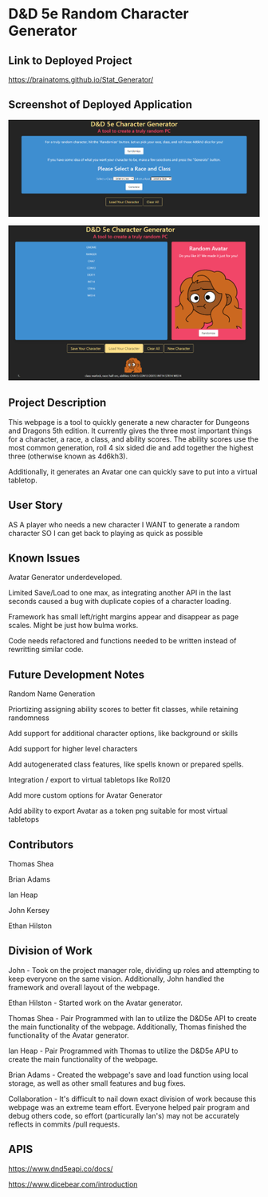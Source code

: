 # D&D 5e Random Character Generator

## Link to Deployed Project

https://brainatoms.github.io/Stat_Generator/

## Screenshot of Deployed Application

![Screenshot of Input Page](assets/images/demoscreenshot1.PNG)

![Screenshot of Results Page](assets/images/demoscreenshot2.PNG)

## Project Description

This webpage is a tool to quickly generate a new character for Dungeons and Dragons 5th edition. It currently gives the three most important things for a character, a race, a class, and ability scores. The ability scores use the most common generation, roll 4 six sided die and add together the highest three (otherwise known as 4d6kh3). 

Additionally, it generates an Avatar one can quickly save to put into a virtual tabletop. 

## User Story

AS A player who needs a new character
I WANT to generate a random character
SO I can get back to playing as quick as possible

## Known Issues

Avatar Generator underdeveloped. 

Limited Save/Load to one max, as integrating another API in the last seconds caused a bug with duplicate copies of a character loading.

Framework has small left/right margins appear and disappear as page scales. Might be just how bulma works. 

Code needs refactored and functions needed to be written instead of rewritting similar code. 

## Future Development Notes

Random Name Generation

Priortizing assigning ability scores to better fit classes, while retaining randomness

Add support for additional character options, like background or skills

Add support for higher level characters

Add autogenerated class features, like spells known or prepared spells. 

Integration / export to virtual tabletops like Roll20

Add more custom options for Avatar Generator

Add ability to export Avatar as a token png suitable for most virtual tabletops

## Contributors 

Thomas Shea

Brian Adams

Ian Heap

John Kersey

Ethan Hilston

## Division of Work

John - Took on the project manager role, dividing up roles and attempting to keep everyone on the same vision. Additionally, John handled the framework and overall layout of the webpage. 

Ethan Hilston - Started work on the Avatar generator.

Thomas Shea - Pair Programmed with Ian to utilize the D&D5e API to create the main functionality of the webpage. Additionally, Thomas finished the functionality of the Avatar generator. 

Ian Heap - Pair Programmed with Thomas to utilize the D&D5e APU to create the main functionality of the webpage. 

Brian Adams - Created the webpage's save and load function using local storage, as well as other small features and bug fixes. 

Collaboration - It's difficult to nail down exact division of work because this webpage was an extreme team effort. Everyone helped pair program and debug others code, so effort (particurally Ian's) may not be accurately reflects in commits /pull requests. 

## APIS

https://www.dnd5eapi.co/docs/

https://www.dicebear.com/introduction

